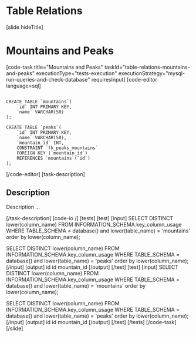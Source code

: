 # Table Relations


[slide hideTitle]
# Mountains and Peaks
[code-task title="Mountains and Peaks" taskId="table-relations-mountains-and-peaks" executionType="tests-execution" executionStrategy="mysql-run-queries-and-check-database" requiresInput]
[code-editor language=sql]
```

CREATE TABLE `mountains`(
	`id` INT PRIMARY KEY,
    `name` VARCHAR(50)
);

CREATE TABLE `peaks`(
	`id` INT PRIMARY KEY,
    `name` VARCHAR(50),
    `mountain_id` INT,
    CONSTRAINT `fk_peaks_mountains`
    FOREIGN KEY (`mountain_id`)
    REFERENCES `mountains`(`id`)
);
```
[/code-editor]
[task-description]
## Description
Description ...

[/task-description]
[code-io /]
[tests]
[test]
[input]
SELECT DISTINCT lower(column_name)
FROM INFORMATION_SCHEMA.key_column_usage
WHERE TABLE_SCHEMA = database()
  and lower(table_name) = 'mountains'
order by lower(column_name);


SELECT DISTINCT lower(column_name)
FROM INFORMATION_SCHEMA.key_column_usage
WHERE TABLE_SCHEMA = database()
  and lower(table_name) = 'peaks'
order by lower(column_name);
[/input]
[output]
id
id
mountain_id
[/output]
[/test]
[test]
[input]
SELECT DISTINCT lower(column_name)
FROM INFORMATION_SCHEMA.key_column_usage
WHERE TABLE_SCHEMA = database()
  and lower(table_name) = 'mountains'
order by lower(column_name);


SELECT DISTINCT lower(column_name)
FROM INFORMATION_SCHEMA.key_column_usage
WHERE TABLE_SCHEMA = database()
  and lower(table_name) = 'peaks'
order by lower(column_name);
[/input]
[output]
id
id
mountain_id
[/output]
[/test]
[/tests]
[/code-task]
[/slide]